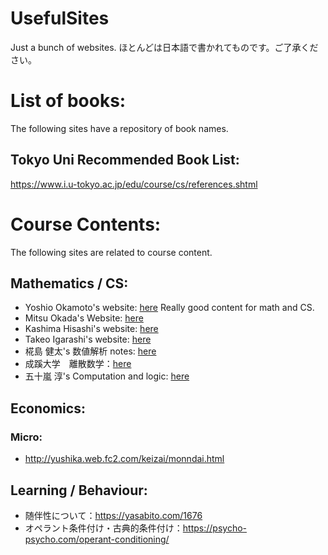 # UsefulSites
Just a bunch of websites.
ほとんどは日本語で書かれてものです。ご了承ください。

# List of books:
The following sites have a repository of book names.

## Tokyo Uni Recommended Book List:
https://www.i.u-tokyo.ac.jp/edu/course/cs/references.shtml

# Course Contents:
The following sites are related to course content.

## Mathematics / CS:
- Yoshio Okamoto's website: [here](http://dopal.cs.uec.ac.jp/okamotoy/lect/)
Really good content for math and CS.
- Mitsu Okada's Website: [here](https://abelard.flet.keio.ac.jp/person/mitsu/pdf/)
- Kashima Hisashi's website: [here](https://hkashima.github.io/education.html)
- Takeo Igarashi's website: [here](https://www-ui.is.s.u-tokyo.ac.jp/~takeo/course/)
- 椛島 健太's 数値解析 notes: [here](https://numanalnote.musicscience37.com/numerical-analysis-note.pdf)
- 成蹊大学　離散数学：[here](https://www.ci.seikei.ac.jp/yamamoto/lecture/dm/text.pdf)
- 五十嵐 淳's Computation and logic: [here](https://www.fos.kuis.kyoto-u.ac.jp/~igarashi/class/cal/)

## Economics:

### Micro:
- http://yushika.web.fc2.com/keizai/monndai.html

## Learning / Behaviour:
- 随伴性について：https://yasabito.com/1676
- オペラント条件付け・古典的条件付け：https://psycho-psycho.com/operant-conditioning/


